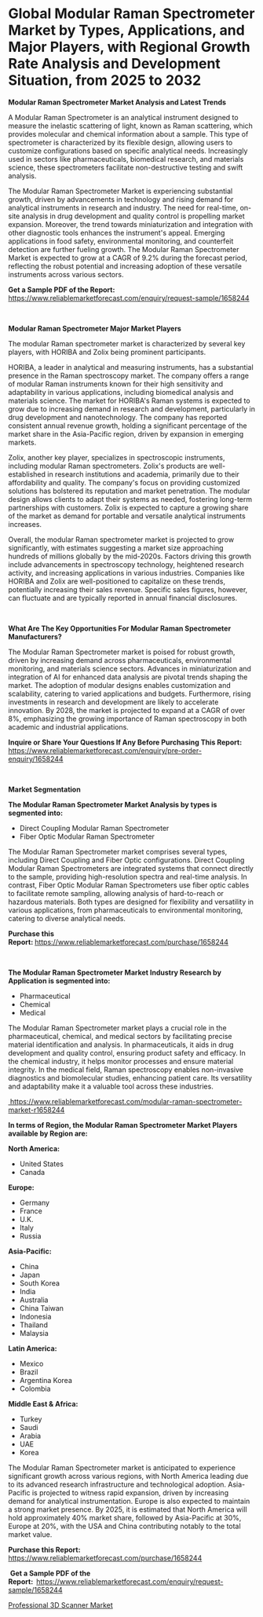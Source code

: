 <p><h1>Global Modular Raman Spectrometer Market by Types, Applications, and Major Players, with Regional Growth Rate Analysis and Development Situation, from 2025 to 2032</h1></p><p><strong>Modular Raman Spectrometer Market Analysis and Latest Trends</strong></p>
<p><p>A Modular Raman Spectrometer is an analytical instrument designed to measure the inelastic scattering of light, known as Raman scattering, which provides molecular and chemical information about a sample. This type of spectrometer is characterized by its flexible design, allowing users to customize configurations based on specific analytical needs. Increasingly used in sectors like pharmaceuticals, biomedical research, and materials science, these spectrometers facilitate non-destructive testing and swift analysis.</p><p>The Modular Raman Spectrometer Market is experiencing substantial growth, driven by advancements in technology and rising demand for analytical instruments in research and industry. The need for real-time, on-site analysis in drug development and quality control is propelling market expansion. Moreover, the trend towards miniaturization and integration with other diagnostic tools enhances the instrument's appeal. Emerging applications in food safety, environmental monitoring, and counterfeit detection are further fueling growth. The Modular Raman Spectrometer Market is expected to grow at a CAGR of 9.2% during the forecast period, reflecting the robust potential and increasing adoption of these versatile instruments across various sectors.</p></p>
<p><strong>Get a Sample PDF of the Report:&nbsp;</strong> <a href="https://www.reliablemarketforecast.com/enquiry/request-sample/1658244?utm_campaign=2465&utm_medium=2&utm_source=Github&utm_content=ia&utm_term=17022025&utm_id=modular-raman-spectrometer">https://www.reliablemarketforecast.com/enquiry/request-sample/1658244</a></p>
<p>&nbsp;</p>
<p><strong>Modular Raman Spectrometer Major Market Players</strong></p>
<p><p>The modular Raman spectrometer market is characterized by several key players, with HORIBA and Zolix being prominent participants.</p><p>HORIBA, a leader in analytical and measuring instruments, has a substantial presence in the Raman spectroscopy market. The company offers a range of modular Raman instruments known for their high sensitivity and adaptability in various applications, including biomedical analysis and materials science. The market for HORIBA's Raman systems is expected to grow due to increasing demand in research and development, particularly in drug development and nanotechnology. The company has reported consistent annual revenue growth, holding a significant percentage of the market share in the Asia-Pacific region, driven by expansion in emerging markets.</p><p>Zolix, another key player, specializes in spectroscopic instruments, including modular Raman spectrometers. Zolix's products are well-established in research institutions and academia, primarily due to their affordability and quality. The company's focus on providing customized solutions has bolstered its reputation and market penetration. The modular design allows clients to adapt their systems as needed, fostering long-term partnerships with customers. Zolix is expected to capture a growing share of the market as demand for portable and versatile analytical instruments increases.</p><p>Overall, the modular Raman spectrometer market is projected to grow significantly, with estimates suggesting a market size approaching hundreds of millions globally by the mid-2020s. Factors driving this growth include advancements in spectroscopy technology, heightened research activity, and increasing applications in various industries. Companies like HORIBA and Zolix are well-positioned to capitalize on these trends, potentially increasing their sales revenue. Specific sales figures, however, can fluctuate and are typically reported in annual financial disclosures.</p></p>
<p>&nbsp;</p>
<p><strong>What Are The Key Opportunities For Modular Raman Spectrometer Manufacturers?</strong></p>
<p><p>The Modular Raman Spectrometer market is poised for robust growth, driven by increasing demand across pharmaceuticals, environmental monitoring, and materials science sectors. Advances in miniaturization and integration of AI for enhanced data analysis are pivotal trends shaping the market. The adoption of modular designs enables customization and scalability, catering to varied applications and budgets. Furthermore, rising investments in research and development are likely to accelerate innovation. By 2028, the market is projected to expand at a CAGR of over 8%, emphasizing the growing importance of Raman spectroscopy in both academic and industrial applications.</p></p>
<p><strong>Inquire or Share Your Questions If Any Before Purchasing This Report:</strong> <a href="https://www.reliablemarketforecast.com/enquiry/pre-order-enquiry/1658244?utm_campaign=2465&utm_medium=2&utm_source=Github&utm_content=ia&utm_term=17022025&utm_id=modular-raman-spectrometer">https://www.reliablemarketforecast.com/enquiry/pre-order-enquiry/1658244</a></p>
<p>&nbsp;</p>
<p><strong>Market Segmentation</strong></p>
<p><strong>The Modular Raman Spectrometer Market Analysis by types is segmented into:</strong></p>
<p><ul><li>Direct Coupling Modular Raman Spectrometer</li><li>Fiber Optic Modular Raman Spectrometer</li></ul></p>
<p><p>The Modular Raman Spectrometer market comprises several types, including Direct Coupling and Fiber Optic configurations. Direct Coupling Modular Raman Spectrometers are integrated systems that connect directly to the sample, providing high-resolution spectra and real-time analysis. In contrast, Fiber Optic Modular Raman Spectrometers use fiber optic cables to facilitate remote sampling, allowing analysis of hard-to-reach or hazardous materials. Both types are designed for flexibility and versatility in various applications, from pharmaceuticals to environmental monitoring, catering to diverse analytical needs.</p></p>
<p><strong>Purchase this Report:&nbsp;</strong><a href="https://www.reliablemarketforecast.com/purchase/1658244?utm_campaign=2465&utm_medium=2&utm_source=Github&utm_content=ia&utm_term=17022025&utm_id=modular-raman-spectrometer">https://www.reliablemarketforecast.com/purchase/1658244</a></p>
<p>&nbsp;</p>
<p><strong>The Modular Raman Spectrometer Market Industry Research by Application is segmented into:</strong></p>
<p><ul><li>Pharmaceutical</li><li>Chemical</li><li>Medical</li></ul></p>
<p><p>The Modular Raman Spectrometer market plays a crucial role in the pharmaceutical, chemical, and medical sectors by facilitating precise material identification and analysis. In pharmaceuticals, it aids in drug development and quality control, ensuring product safety and efficacy. In the chemical industry, it helps monitor processes and ensure material integrity. In the medical field, Raman spectroscopy enables non-invasive diagnostics and biomolecular studies, enhancing patient care. Its versatility and adaptability make it a valuable tool across these industries.</p></p>
<p><a href="https://www.reliablemarketforecast.com/modular-raman-spectrometer-market-r1658244?utm_campaign=2465&utm_medium=2&utm_source=Github&utm_content=ia&utm_term=17022025&utm_id=modular-raman-spectrometer">&nbsp;https://www.reliablemarketforecast.com/modular-raman-spectrometer-market-r1658244</a></p>
<p><strong>In terms of Region, the Modular Raman Spectrometer Market Players available by Region are:</strong></p>
<p>
    <p> <strong> North America: </strong>
        <ul>
            <li>United States</li>
            <li>Canada</li>
        </ul>
        </p> 
    <p> <strong> Europe: </strong>
        <ul>
            <li>Germany</li>
            <li>France</li>
            <li>U.K.</li>
            <li>Italy</li>
            <li>Russia</li>
        </ul>
        </p> 
    <p> <strong> Asia-Pacific: </strong>
        <ul>
            <li>China</li>
            <li>Japan</li>
            <li>South Korea</li>
            <li>India</li>
            <li>Australia</li>
            <li>China Taiwan</li>
            <li>Indonesia</li>
            <li>Thailand</li>
            <li>Malaysia</li>
        </ul>
        </p> 
    <p> <strong> Latin America: </strong>
        <ul>
            <li>Mexico</li>
            <li>Brazil</li>
            <li>Argentina Korea</li>
            <li>Colombia</li>
        </ul>
        </p> 
    <p> <strong> Middle East & Africa: </strong>
        <ul>
            <li>Turkey</li>
            <li>Saudi</li>
            <li>Arabia</li>
            <li>UAE</li>
            <li>Korea</li>
        </ul>
    </p>
    </p>
<p><p>The Modular Raman Spectrometer market is anticipated to experience significant growth across various regions, with North America leading due to its advanced research infrastructure and technological adoption. Asia-Pacific is projected to witness rapid expansion, driven by increasing demand for analytical instrumentation. Europe is also expected to maintain a strong market presence. By 2025, it is estimated that North America will hold approximately 40% market share, followed by Asia-Pacific at 30%, Europe at 20%, with the USA and China contributing notably to the total market value.</p></p>
<p><strong>Purchase this Report: </strong><a href="https://www.reliablemarketforecast.com/purchase/1658244?utm_campaign=2465&utm_medium=2&utm_source=Github&utm_content=ia&utm_term=17022025&utm_id=modular-raman-spectrometer">https://www.reliablemarketforecast.com/purchase/1658244</a></p>
<p>&nbsp;<strong>Get a Sample PDF of the Report:&nbsp;&nbsp;</strong><a href="https://www.reliablemarketforecast.com/enquiry/request-sample/1658244?utm_campaign=2465&utm_medium=2&utm_source=Github&utm_content=ia&utm_term=17022025&utm_id=modular-raman-spectrometer">https://www.reliablemarketforecast.com/enquiry/request-sample/1658244</a></p>
<p><strong></strong></p>
<p><p><a href="https://github.com/chaturberville8181/Market-Research-Report-List-1/blob/main/professional-3d-scanner-market.md?utm_campaign=2465&utm_medium=2&utm_source=Github&utm_content=ia&utm_term=17022025&utm_id=modular-raman-spectrometer">Professional 3D Scanner Market</a></p></p>